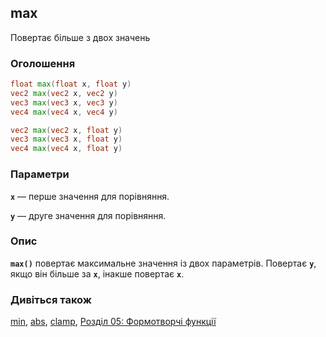 ## max
Повертає більше з двох значень

### Оголошення
```glsl
float max(float x, float y)  
vec2 max(vec2 x, vec2 y)  
vec3 max(vec3 x, vec3 y)  
vec4 max(vec4 x, vec4 y)

vec2 max(vec2 x, float y)  
vec3 max(vec3 x, float y)  
vec4 max(vec4 x, float y)
```

### Параметри
**```x```** — перше значення для порівняння.

**```y```** — друге значення для порівняння.

### Опис
**```max()```** повертає максимальне значення із двох параметрів. Повертає **`y`**, якщо він більше за **`x`**, інакше повертає **`x`**.

<div class="simpleFunction" data="y = max(x,0.5);"></div>

### Дивіться також
[min](/glossary/?lan=ua&search=min), [abs](/glossary/?lan=ua&search=abs), [clamp](/glossary/?lan=ua&search=clamp), [Розділ 05: Формотворчі функції](/05/?lan=ua)
